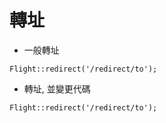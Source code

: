 # 轉址

- 一般轉址

```
Flight::redirect('/redirect/to');
```

- 轉址, 並變更代碼

```
Flight::redirect('/redirect/to');
```